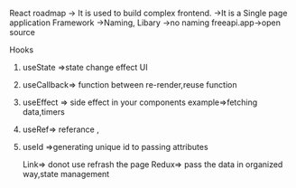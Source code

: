 React roadmap
-> It is used to build complex frontend.
->It is a Single page application
Framework
->Naming,
Libary
->no naming
freeapi.app->open source

Hooks

1. useState =>state change effect UI

2. useCallback=> function between re-render,reuse function
3. useEffect => side effect in your components
   example=>fetching data,timers
4. useRef=> referance ,
5. useId =>generating unique id to passing attributes

   Link=> donot use refrash the page
   Redux=> pass the data in organized way,state management
